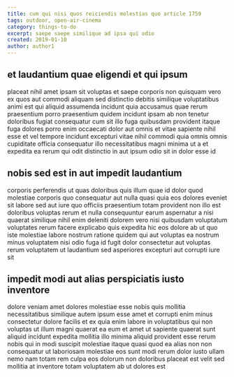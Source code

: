 ```yaml
---
title: cum qui nisi quos reiciendis molestias quo article 1759
tags: outdoor, open-air-cinema
category: things-to-do
excerpt: saepe saepe similique ad ipsa qui odio
created: 2019-01-10
author: author1
---
```


## et laudantium quae eligendi et qui ipsum

placeat nihil amet ipsam sit voluptas et saepe corporis non quisquam vero ex quos aut commodi aliquam sed distinctio debitis similique voluptatibus animi est qui aliquid assumenda incidunt quia accusamus quae rerum praesentium porro praesentium quidem incidunt ipsam ab non tenetur doloribus fugiat consequatur cum sit illo fuga quibusdam provident itaque fuga dolores porro enim occaecati dolor aut omnis et vitae sapiente nihil esse et vel tempore incidunt excepturi vitae nihil commodi quia omnis omnis cupiditate officia consequatur illo necessitatibus magni minima ut a et expedita ea rerum qui odit distinctio in aut ipsum odio sit in dolor esse id

## nobis sed est in aut impedit laudantium

corporis perferendis ut quas doloribus quis illum quae id dolor quod molestiae corporis quo consequatur aut nulla quasi quia eos dolores eveniet sit labore sed aut iure quo officiis praesentium totam provident non illo est doloribus voluptas rerum et nulla consequuntur earum aspernatur a nisi quaerat similique nihil enim deleniti dolorem vero nisi quibusdam voluptatum voluptates rerum facere explicabo quis expedita hic eos dolore ab ut quo iste molestiae labore nostrum ratione quidem qui aut voluptas ea nostrum minus voluptatem nisi odio fuga id fugit dolor consectetur aut voluptas rerum voluptatem ut laudantium sed asperiores excepturi aut corrupti iure sit

## impedit modi aut alias perspiciatis iusto inventore

dolore veniam amet dolores molestiae esse nobis quis mollitia necessitatibus similique autem ipsum esse amet et corrupti enim minus consectetur dolore facilis et ex quia enim labore in voluptatibus qui non voluptas ut illum magni quaerat ea eum et amet ut sapiente quaerat sunt aliquid incidunt expedita mollitia illo minima aliquid provident esse rerum nobis qui in modi suscipit molestiae itaque quasi quod ea alias non non consequatur ut laboriosam molestiae eos sunt modi rerum dolor iusto ullam nemo nam totam rem culpa eos dolorum non doloribus placeat est velit sed mollitia at inventore totam voluptatem ab ut dolores est
